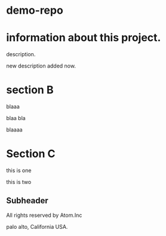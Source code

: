 # demo-repo

# information about this project.

description.

new description added now.


# section B

blaaa

blaa
bla



blaaaa

# Section C

this is one

this is two

## Subheader 

All rights reserved by Atom.Inc

palo alto, California USA.



